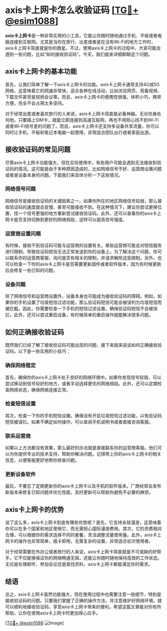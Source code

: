 # axis卡上网卡怎么收验证码 [[TG💪+ @esim1088](https://t.me/s/esim1088)]

**axis卡上网卡**是一种非常实用的小工具，它能让你随时随地通过手机、平板或者电脑连接到互联网。尤其是当你在旅行、出差或者是在没有Wi-Fi的地方工作时，axis卡上网卡简直就是你的救星。不过，使用axis卡上网卡的过程中，大家可能会遇到一些问题，比如“如何接收验证码”。今天，我们就来详细聊聊这个问题。

## axis卡上网卡的基本功能

首先，让我们简单了解一下axis卡上网卡的功能。axis卡上网卡通常支持4G或5G网络，这意味着它的网速非常快，适合各种在线活动，比如浏览网页、观看视频、下载文件甚至是视频会议等。而且，axis卡上网卡的便携性很强，体积小巧，携带方便，完全不会占用太多空间。

对于经常出差或者喜欢旅行的人来说，axis卡上网卡简直是必备神器。无论你身处何地，只要插上SIM卡，就能立即连接到高速互联网，再也不用担心找不到Wi-Fi或者Wi-Fi信号差的问题了。而且，axis卡上网卡还支持多设备共享流量，你可以同时让手机、平板和笔记本电脑一起使用，非常适合团队出行或者家庭出游。

## 接收验证码的常见问题

尽管axis卡上网卡功能强大，但在实际使用中，有些用户可能会遇到无法接收到验证码的情况。这可能是由于多种原因造成的，比如网络信号不好、运营商设置问题或者是设备本身的问题。下面我们来具体分析一下这些情况。

### 网络信号问题

网络信号是接收验证码的关键因素之一。如果你所在的地区网络信号较弱，那么接收验证码的速度就会变慢，甚至可能接收不到。在这种情况下，建议你尝试更换位置，找一个信号更强的地方重新尝试接收验证码。此外，还可以查看你的axis卡上网卡是否支持切换到更好的网络频段，这样可以提高信号强度。

### 运营商设置问题

有时候，接收不到验证码可能与运营商的设置有关。某些运营商可能会对短信服务进行限制，导致验证码短信无法正常发送到你的设备上。为了解决这个问题，你可以联系你的运营商客服，询问是否有相关的限制，并请求解除这些限制。另外，也可以检查一下你的axis卡上网卡是否需要更新固件或者软件版本，因为有时候更新后会修复一些已知的问题。

### 设备问题

除了网络信号和运营商设置外，设备本身也可能成为接收验证码的障碍。例如，如果你的手机设置了垃圾短信过滤功能，那么验证码短信可能会被误判为垃圾短信而被拦截。因此，你需要检查一下手机的短信过滤设置，确保验证码短信不会被误拦。此外，还可以尝试重启设备，有时候简单的重启操作就能解决很多问题。

## 如何正确接收验证码

既然我们已经了解了接收验证码可能出现的问题，接下来就来说说如何正确接收验证码。以下是一些实用的小技巧：

### 确保网络稳定

首先，确保你的axis卡上网卡处于良好的网络环境中。如果你发现信号较弱，可以尝试移动到信号较好的地方，或者手动选择更优的网络频段。此外，还可以定期检查网络状态，确保网络连接正常。

### 检查短信设置

其次，检查一下你的手机短信设置。确保没有开启垃圾短信过滤功能，以免验证码短信被误拦。如果不确定如何操作，可以查阅手机说明书或者直接咨询客服。

### 联系运营商

如果以上方法都没有效果，那么最好的办法就是直接联系你的运营商客服。他们可以为你提供专业的技术支持，帮助你解决问题。记得带上你的axis卡上网卡的相关信息，以便客服更好地帮你排查问题。

### 更新设备软件

最后，不要忘了定期更新你的axis卡上网卡以及手机的软件版本。厂商经常会发布新版本来修复已知问题并优化性能，及时更新可以帮助你避免不必要的麻烦。

## axis卡上网卡的优势

说了这么多，axis卡上网卡到底有哪些优势呢？首先，它支持全球漫游，这意味着你可以在多个国家和地区使用它，而无需担心国际漫游费用。其次，它的资费相对合理，可以根据你的需求选择不同的套餐，灵活调整流量使用量。此外，axis卡上网卡的操作也非常简单，插卡即用，无需复杂的设置，非常适合初次使用者。

对于经常需要在外办公或者旅行的人来说，axis卡上网卡简直就是不可或缺的好帮手。它不仅能够保证你的网络畅通无阻，还能让你随时随地保持高效的工作状态。无论是处理邮件、参加会议还是查找资料，axis卡上网卡都能满足你的需求。

## 结语

总之，axis卡上网卡虽然功能强大，但在使用过程中也需要注意一些细节，特别是接收验证码的问题。只要我们掌握了正确的操作方法，并注意维护好网络环境，就可以顺利地接收验证码，享受axis卡上网卡带来的便利。希望这篇文章能对你有所帮助，让你在使用axis卡上网卡时更加得心应手。

[[TG💪+ @esim1088](https://t.me/s/esim1088) ![Image](https://i.postimg.cc/4NQfJmqS/Snipaste-2025-05-13-00-14-12.png)]